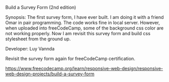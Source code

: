 Build a Survey Form (2nd edition)

Synopsis: The first survey form, I have ever built. I am doing it with a friend Omar in pair programming. The code works fine in local server. However, when uploaded into freeCodeCamp, some of the background css color are not working properly. Now I am revisit this survey form and build css stylesheet from the ground up.

Developer: Luy Vannda

Revisit the survey form again for freeCodeCamp certification.

https://www.freecodecamp.org/learn/responsive-web-design/responsive-web-design-projects/build-a-survey-form